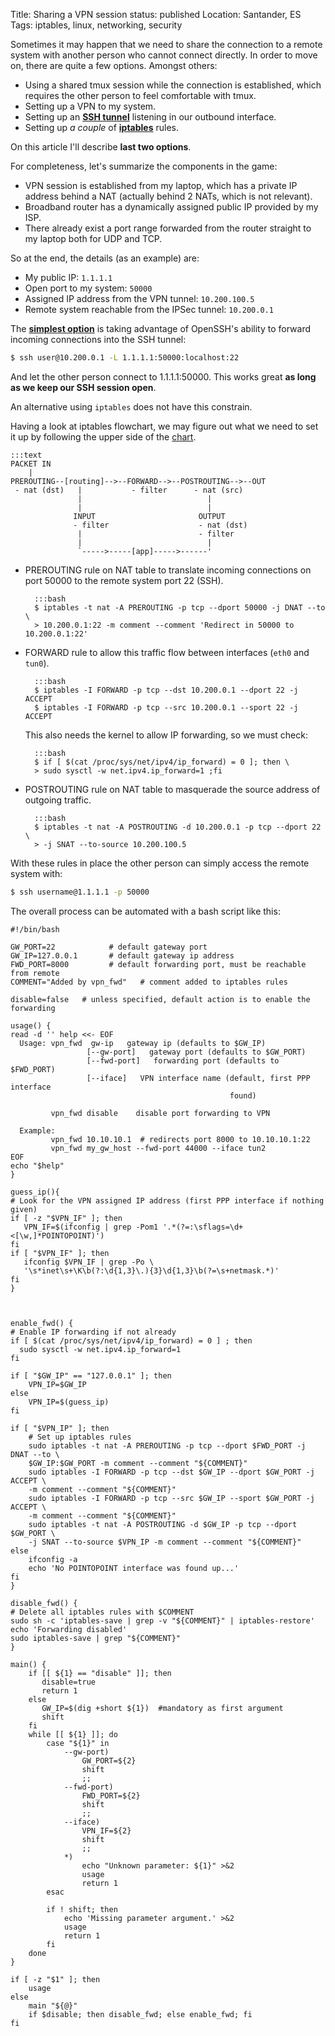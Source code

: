Title: Sharing a VPN session
status: published
Location: Santander, ES
Tags: iptables, linux, networking, security

Sometimes it may happen that we need to share the connection to a remote system
with another person who cannot connect directly.
In order to move on, there are quite a few options. Amongst others:

- Using a shared tmux session while the connection is established, which
requires the other person to feel comfortable with tmux.
- Setting up a VPN to my system.
- Setting up an <u>**SSH tunnel**</u> listening in our outbound interface.
- Setting up *a couple* of <u>**iptables**</u> rules.

On this article I'll describe **last two options**.

For completeness, let's summarize the components in the game:

- VPN session is established from my laptop, which has a private IP address
behind a NAT (actually behind 2 NATs, which is not relevant).
- Broadband router has a dynamically assigned public IP provided by my ISP.
- There already exist a port range forwarded from the router straight to my
laptop both for UDP and TCP.

So at the end, the details (as an example) are:

- My public IP: `1.1.1.1`
- Open port to my system: `50000`
- Assigned IP address from the VPN tunnel: `10.200.100.5`
- Remote system reachable from the IPSec tunnel: `10.200.0.1`

The <u>**simplest option**</u> is taking advantage of OpenSSH's ability to forward
incoming connections into the SSH tunnel:

```bash
$ ssh user@10.200.0.1 -L 1.1.1.1:50000:localhost:22
```

And let the other person connect to 1.1.1.1:50000.
This works great **as long as we keep our SSH session open**.

An alternative using `iptables` does not have this constrain.

Having a look at iptables flowchart, we may figure out what we need to set it
up by following the upper side of the
[chart](http://www.fclose.com/816/port-forwarding-using-iptables/).

    :::text
    PACKET IN
        |
    PREROUTING--[routing]-->--FORWARD-->--POSTROUTING-->--OUT
     - nat (dst)   |           - filter      - nat (src)
                   |                            |
                   |                            |
                  INPUT                       OUTPUT
                  - filter                    - nat (dst)
                   |                          - filter
                   |                            |
                   `----->-----[app]----->------'


- PREROUTING rule on NAT table to translate incoming connections on port 50000
to the remote system port 22 (SSH).

        :::bash
        $ iptables -t nat -A PREROUTING -p tcp --dport 50000 -j DNAT --to \
        > 10.200.0.1:22 -m comment --comment 'Redirect in 50000 to 10.200.0.1:22'

- FORWARD rule to allow this traffic flow between interfaces (`eth0` and `tun0`).

        :::bash
        $ iptables -I FORWARD -p tcp --dst 10.200.0.1 --dport 22 -j ACCEPT
        $ iptables -I FORWARD -p tcp --src 10.200.0.1 --sport 22 -j ACCEPT

    This also needs the kernel to allow IP forwarding, so we must check:

        :::bash
        $ if [ $(cat /proc/sys/net/ipv4/ip_forward) = 0 ]; then \
        > sudo sysctl -w net.ipv4.ip_forward=1 ;fi

- POSTROUTING rule on NAT table to masquerade the source address of outgoing
traffic.

        :::bash
        $ iptables -t nat -A POSTROUTING -d 10.200.0.1 -p tcp --dport 22 \
        > -j SNAT --to-source 10.200.100.5

With these rules in place the other person can simply access the remote system
with:

```bash
$ ssh username@1.1.1.1 -p 50000
```
The overall process can be automated with a bash script like this:

    #!/bin/bash
    
    GW_PORT=22            # default gateway port
    GW_IP=127.0.0.1       # default gateway ip address
    FWD_PORT=8000         # default forwarding port, must be reachable from remote
    COMMENT="Added by vpn_fwd"   # comment added to iptables rules
    
    disable=false   # unless specified, default action is to enable the forwarding
    
    usage() {
    read -d '' help <<- EOF
      Usage: vpn_fwd  gw-ip   gateway ip (defaults to $GW_IP)
                     [--gw-port]   gateway port (defaults to $GW_PORT)
                     [--fwd-port]   forwarding port (defaults to $FWD_PORT)
                     [--iface]   VPN interface name (default, first PPP interface
                                                     found)
    
             vpn_fwd disable    disable port forwarding to VPN
    
      Example:
             vpn_fwd 10.10.10.1  # redirects port 8000 to 10.10.10.1:22
             vpn_fwd my_gw_host --fwd-port 44000 --iface tun2
    EOF
    echo "$help"
    }
    
    guess_ip(){
    # Look for the VPN assigned IP address (first PPP interface if nothing given)
    if [ -z "$VPN_IF" ]; then
       VPN_IF=$(ifconfig | grep -Pom1 '.*(?=:\sflags=\d+<[\w,]*POINTOPOINT)')
    fi
    if [ "$VPN_IF" ]; then
       ifconfig $VPN_IF | grep -Po \
       '\s*inet\s+\K\b(?:\d{1,3}\.){3}\d{1,3}\b(?=\s+netmask.*)'
    fi
    }
    
    
    
    enable_fwd() {
    # Enable IP forwarding if not already
    if [ $(cat /proc/sys/net/ipv4/ip_forward) = 0 ] ; then
      sudo sysctl -w net.ipv4.ip_forward=1
    fi
    
    if [ "$GW_IP" == "127.0.0.1" ]; then
        VPN_IP=$GW_IP
    else
        VPN_IP=$(guess_ip)
    fi
    
    if [ "$VPN_IP" ]; then
        # Set up iptables rules
        sudo iptables -t nat -A PREROUTING -p tcp --dport $FWD_PORT -j DNAT --to \
        $GW_IP:$GW_PORT -m comment --comment "${COMMENT}"
        sudo iptables -I FORWARD -p tcp --dst $GW_IP --dport $GW_PORT -j ACCEPT \
        -m comment --comment "${COMMENT}"
        sudo iptables -I FORWARD -p tcp --src $GW_IP --sport $GW_PORT -j ACCEPT \
        -m comment --comment "${COMMENT}"
        sudo iptables -t nat -A POSTROUTING -d $GW_IP -p tcp --dport $GW_PORT \
        -j SNAT --to-source $VPN_IP -m comment --comment "${COMMENT}"
    else
        ifconfig -a
        echo 'No POINTOPOINT interface was found up...'
    fi
    }
    
    disable_fwd() {
    # Delete all iptables rules with $COMMENT
    sudo sh -c 'iptables-save | grep -v "${COMMENT}" | iptables-restore'
    echo 'Forwarding disabled'
    sudo iptables-save | grep "${COMMENT}"
    }
    
    main() {
        if [[ ${1} == "disable" ]]; then
           disable=true
           return 1
        else
           GW_IP=$(dig +short ${1})  #mandatory as first argument
           shift
        fi
        while [[ ${1} ]]; do
            case "${1}" in
                --gw-port)
                    GW_PORT=${2}
                    shift
                    ;;
                --fwd-port)
                    FWD_PORT=${2}
                    shift
                    ;;
                --iface)
                    VPN_IF=${2}
                    shift
                    ;;
                *)
                    echo "Unknown parameter: ${1}" >&2
                    usage
                    return 1
            esac
    
            if ! shift; then
                echo 'Missing parameter argument.' >&2
                usage
                return 1
            fi
        done
    }
    
    if [ -z "$1" ]; then
        usage
    else
        main "${@}"
        if $disable; then disable_fwd; else enable_fwd; fi
    fi
